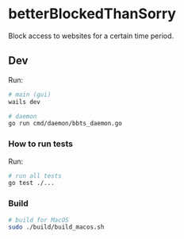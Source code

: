 # betterBlockedThanSorry

Block access to websites for a certain time period.

## Dev

Run:

```sh
# main (gui)
wails dev

# daemon
go run cmd/daemon/bbts_daemon.go
```

### How to run tests

Run:

```sh
# run all tests
go test ./...
```

### Build

```sh
# build for MacOS
sudo ./build/build_macos.sh
```
